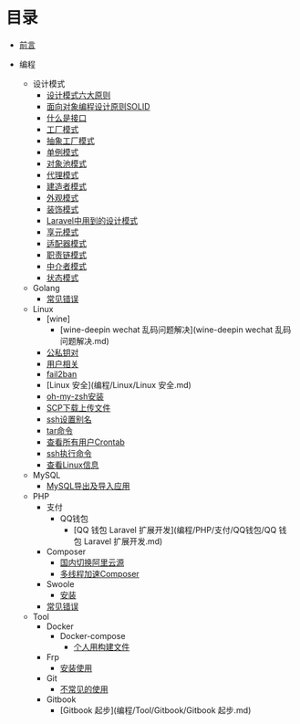 # 目录

* [前言](README.md)

* 编程
  * 设计模式
    * [设计模式六大原则](编程/DesignPatterns/设计模式六大原则.md)
    * [面向对象编程设计原则SOLID](编程/DesignPatterns/面向对象编程设计原则SOLID.md)
    * [什么是接口](编程/DesignPatterns/什么是接口.md)
    * [工厂模式](编程/DesignPatterns/工厂模式.md)
    * [抽象工厂模式](编程/DesignPatterns/抽象工厂模式.md)
    * [单例模式](编程/DesignPatterns/单例模式.md)
    * [对象池模式](编程/DesignPatterns/对象池模式.md)
    * [代理模式](编程/DesignPatterns/代理模式.md)
    * [建造者模式](编程/DesignPatterns/建造者模式.md)
    * [外观模式](编程/DesignPatterns/外观模式.md)
    * [装饰模式](编程/DesignPatterns/装饰模式.md)
    * [Laravel中用到的设计模式](编程/DesignPatterns/Laravel中用到的设计模式.md)
    * [享元模式](编程/DesignPatterns/享元模式.md)
    * [适配器模式](编程/DesignPatterns/适配器模式.md)
    * [职责链模式](编程/DesignPatterns/职责链模式.md)
    * [中介者模式](编程/DesignPatterns/中介者模式.md)
    * [状态模式](编程/DesignPatterns/状态模式.md)
  * Golang
    * [常见错误](编程/Golang/常见错误)
  * Linux
    * [wine]
      * [wine-deepin wechat 乱码问题解决](wine-deepin wechat 乱码问题解决.md)
    * [公私钥对](编程/Linux/公私钥对.md)
    * [用户相关](编程/Linux/用户相关.md)
    * [fail2ban](编程/Linux/fail2ban.md)
    * [Linux 安全](编程/Linux/Linux 安全.md)
    * [oh-my-zsh安装](编程/Linux/oh-my-zsh安装.md)
    * [SCP下载上传文件](编程/Linux/SCP下载上传文件.md)
    * [ssh设置别名](编程/Linux/ssh设置别名.md)
    * [tar命令](编程/Linux/tar.md)
    * [查看所有用户Crontab](/编程/Linux/查看所有crontab.md)
    * [ssh执行命令](/编程/Linux/ssh执行命令.md)
    * [查看Linux信息](/编程/Linux/查看Linux信息.md)
  * MySQL
    * [MySQL导出及导入应用](编程/MySQL/MySQL导出及导入应用.md)
  * PHP
    * 支付
      * QQ钱包
        * [QQ 钱包 Laravel 扩展开发](编程/PHP/支付/QQ钱包/QQ 钱包 Laravel 扩展开发.md)
    * Composer
      * [国内切换阿里云源](编程/PHP/Composer/国内切换阿里云源.md)
      * [多线程加速Composer](编程/PHP/Composer/多线程下载加速Composer.md)
    * Swoole
      * [安装](编程/PHP/Swoole/安装.md)
    * [常见错误](编程/PHP/常见错误.md)
  * Tool
    * Docker
      * Docker-compose
        * [个人用构建文件](编程/Tool/Docker/Docker-Compose/个人用构建文件.md)
    * Frp
      * [安装使用](编程/Tool/Frp/安装.md)
    * Git
      * [不常见的使用](编程/Tool/Git/不常见的使用.md)
    * Gitbook
      * [Gitbook 起步](编程/Tool/Gitbook/Gitbook 起步.md)
      